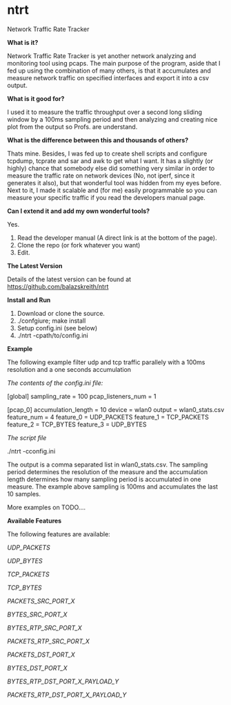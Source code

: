 # ntrt
Network Traffic Rate Tracker

**What is it?**
  
Network Traffic Rate Tracker is yet another network 
analyzing and monitoring tool using pcaps. 
The main purpose of the program, aside that I 
fed up using the combination of many others, 
is that it accumulates and measure network traffic on 
specified interfaces and export it into a csv output. 


**What is it good for?**

I used it to measure the traffic throughput 
over a second long sliding window by a 100ms sampling period 
and then analyzing and creating nice plot from the output
so Profs. are understand. 

**What is the difference between this and thousands of others?**

Thats mine. Besides, I was fed up to create shell scripts and 
configure tcpdump, tcprate and sar and awk to get what I want. 
It has a slightly (or highly) chance that somebody else did 
something very similar in order to measure the traffic rate 
on network devices (No, not iperf, since it generates it also), 
but that wonderful tool was hidden from my eyes before. 
Next to it, I made it scalable and (for me) easily programmable 
so you can measure your specific traffic if you read the developers 
manual page. 

**Can I extend it and add my own wonderful tools?**

Yes. 
1. Read the developer manual (A direct link is at the bottom of the page).
2. Clone the repo (or fork whatever you want)
3. Edit.

**The Latest Version**

Details of the latest version can be found at 
https://github.com/balazskreith/ntrt

**Install and Run**

 1. Download or clone the source.
 2. ./confgiure; make install
 3. Setup config.ini (see below)
 4. ./ntrt -cpath/to/config.ini

**Example**

The following example filter udp and tcp traffic parallely with a 100ms resolution and a one seconds accumulation

*The contents of the config.ini file:*

[global]
sampling_rate      = 100
pcap_listeners_num = 1

[pcap_0]
accumulation_length = 10
device              = wlan0
output              = wlan0_stats.csv
feature_num         = 4
feature_0           = UDP_PACKETS
feature_1           = TCP_PACKETS
feature_2           = TCP_BYTES
feature_3           = UDP_BYTES


*The script file*

./ntrt -cconfig.ini

The output is a comma separated list in wlan0_stats.csv. The sampling period determines the resolution of the measure and the accumulation length determines how many sampling period is accumulated in one measure. The example above sampling is 100ms and accumulates the last 10 samples.

More examples on TODO....

**Available Features**

The following features are available:

*UDP_PACKETS*   
                    
*UDP_BYTES*       
                 
*TCP_PACKETS*        
               
*TCP_BYTES*              
      
*PACKETS_SRC_PORT_X*      
           
*BYTES_SRC_PORT_X*        
      
*BYTES_RTP_SRC_PORT_X*       
   
*PACKETS_RTP_SRC_PORT_X*       
 
*PACKETS_DST_PORT_X*  

*BYTES_DST_PORT_X*   

*BYTES_RTP_DST_PORT_X_PAYLOAD_Y* 

*PACKETS_RTP_DST_PORT_X_PAYLOAD_Y*


    

